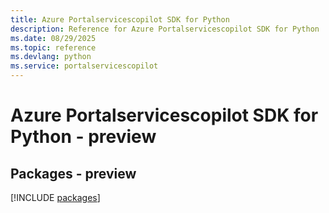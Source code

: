 ```yaml
---
title: Azure Portalservicescopilot SDK for Python
description: Reference for Azure Portalservicescopilot SDK for Python
ms.date: 08/29/2025
ms.topic: reference
ms.devlang: python
ms.service: portalservicescopilot
---
```

# Azure Portalservicescopilot SDK for Python - preview
## Packages - preview
[!INCLUDE [packages](portalservicescopilot-index.md)]